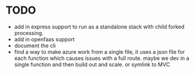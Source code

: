 # TODO

* add in express support to run as a standalone stack with child forked processing.
* add in openfaas support
* document the cli
* find a way to make azure work from a single file, it uses a json file for each function which causes issues with a full route. maybe we dev in a single function and then build out and scale. or symlink to MVC


